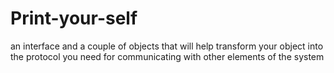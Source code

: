 # Print-your-self
an interface and a couple of objects that will help transform your object into the protocol you need for communicating with other elements of the system
